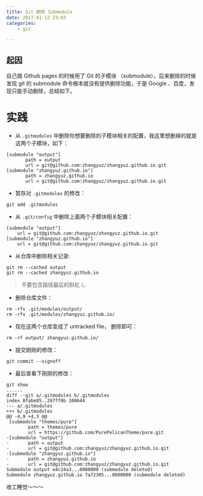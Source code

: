 ```yaml
---
title: Git 删除 Submodule
date: 2017-01-12 23:03
categories: 
    - git

---
```


## 起因
自己搞 Github pages 的时候用了 Git 的子模块 （submodule），后来删除的时候发现 git 的 submodule 命令根本就没有提供删除功能，于是 Google 、百度，发现只能手动删除，总结如下。
# 实践
- 从 `.gitmodules` 中删除你想要删除的子模块相关的配置，我这里想删掉的就是这两个子模块，如下：
```
[submodule "output"]
       path = output
       url = git@github.com:zhangyuz/zhangyuz.github.io.git
[submodule "zhangyuz.github.io"]
       path = zhangyuz.github.io
       url = git@github.com:zhangyuz/zhangyuz.github.io.git
```
- 暂存对 `.gitmodules` 的修改：
```
git add .gitmodules
```
- 从 `.git/config` 中删除上面两个子模块相关配置：
```
[submodule "output"]
	url = git@github.com:zhangyuz/zhangyuz.github.io.git
[submodule "zhangyuz.github.io"]
	url = git@github.com:zhangyuz/zhangyuz.github.io.git
``` 
- 从仓库中删除相关记录:
```
git rm --cached output
git rm --cached zhangyuz.github.io
```
> 不要包含路径最后的斜杠 /。

- 删除仓库文件：
```
rm -rfv .git/modules/output/
rm -rfv .git/modules/zhangyuz.github.io/
```

- 现在这两个仓库变成了 untracked file， 删除即可：
```
rm -rf output/ zhangyuz.github.io/
```
- 提交刚刚的修改：
```
git commit --signoff
```

- 最后查看下刚刚的修改：
```
git show
......
diff --git a/.gitmodules b/.gitmodules
index 8fabe85..297ff0b 100644
--- a/.gitmodules
+++ b/.gitmodules
@@ -4,9 +4,3 @@
 [submodule "themes/pure"]
        path = themes/pure
        url = https://github.com/PurePelicanTheme/pure.git
-[submodule "output"]
-       path = output
-       url = git@github.com:zhangyuz/zhangyuz.github.io.git
-[submodule "zhangyuz.github.io"]
-       path = zhangyuz.github.io
-       url = git@github.com:zhangyuz/zhangyuz.github.io.git
Submodule output e4c24a3...0000000 (submodule deleted)
Submodule zhangyuz.github.io 7a72305...0000000 (submodule deleted)
```

收工睡觉～～～
